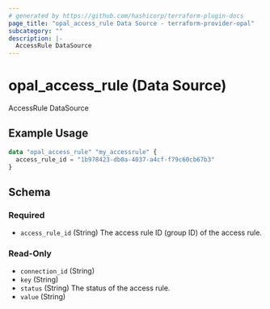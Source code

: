 ```yaml
---
# generated by https://github.com/hashicorp/terraform-plugin-docs
page_title: "opal_access_rule Data Source - terraform-provider-opal"
subcategory: ""
description: |-
  AccessRule DataSource
---
```


# opal_access_rule (Data Source)

AccessRule DataSource

## Example Usage

```terraform
data "opal_access_rule" "my_accessrule" {
  access_rule_id = "1b978423-db0a-4037-a4cf-f79c60cb67b3"
}
```

<!-- schema generated by tfplugindocs -->
## Schema

### Required

- `access_rule_id` (String) The access rule ID (group ID) of the access rule.

### Read-Only

- `connection_id` (String)
- `key` (String)
- `status` (String) The status of the access rule.
- `value` (String)
